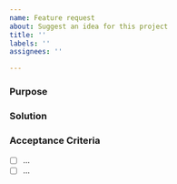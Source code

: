 ```yaml
---
name: Feature request
about: Suggest an idea for this project
title: ''
labels: ''
assignees: ''

---
```


### Purpose

<!-- Explain why this feature is needed or what problem it solves. -->

### Solution

<!-- Describe the feature that would solve this problem. -->

### Acceptance Criteria

<!-- List the criteria that helps answer the question "How will I know when I'm done with this feature?" -->

- [ ] ...
- [ ] ...

